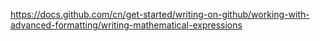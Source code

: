 https://docs.github.com/cn/get-started/writing-on-github/working-with-advanced-formatting/writing-mathematical-expressions
